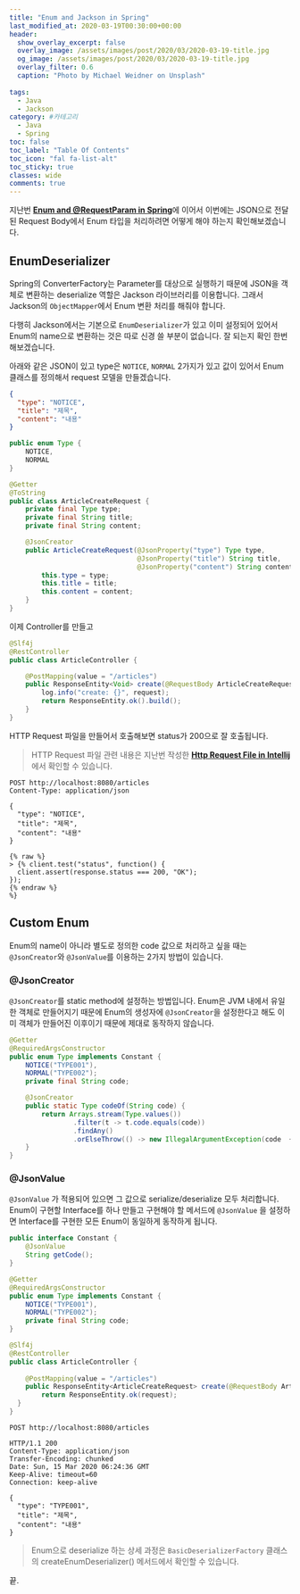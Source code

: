 ```yaml
---
title: "Enum and Jackson in Spring"
last_modified_at: 2020-03-19T00:30:00+00:00
header:
  show_overlay_excerpt: false
  overlay_image: /assets/images/post/2020/03/2020-03-19-title.jpg
  og_image: /assets/images/post/2020/03/2020-03-19-title.jpg
  overlay_filter: 0.6
  caption: "Photo by Michael Weidner on Unsplash"
  
tags:
  - Java
  - Jackson
category: #카테고리
  - Java
  - Spring
toc: false
toc_label: "Table Of Contents"
toc_icon: "fal fa-list-alt"
toc_sticky: true
classes: wide
comments: true
---
```



지난번 [**Enum and @RequestParam in Spring**](https://kapentaz.github.io/java/spring/Enum-and-@RequestParam-in-Spring/)에 이어서 이번에는 JSON으로 전달된 Request Body에서 Enum 타입을 처리하려면 어떻게 해야 하는지 확인해보겠습니다. 

## EnumDeserializer

Spring의 ConverterFactory는 Parameter를 대상으로 실행하기 때문에 JSON을 객체로 변환하는 deserialize 역할은 Jackson 라이브러리를 이용합니다. 그래서 Jackson의 `ObjectMapper`에서 Enum 변환 처리를 해줘야 합니다. 

다행히 Jackson에서는 기본으로 `EnumDeserializer`가 있고 이미 설정되어 있어서 Enum의 name으로 변환하는 것은 따로 신경 쓸 부분이 없습니다. 잘 되는지 확인 한번 해보겠습니다.

아래와 같은 JSON이 있고 type은 `NOTICE`, `NORMAL` 2가지가 있고 값이 있어서 Enum 클래스를 정의해서 request 모델을 만들겠습니다.
```json
{  
  "type": "NOTICE",  
  "title": "제목",  
  "content": "내용"  
}
```
```java
public enum Type {
    NOTICE,
    NORMAL
}

@Getter
@ToString
public class ArticleCreateRequest {
    private final Type type;
    private final String title;
    private final String content;

    @JsonCreator
    public ArticleCreateRequest(@JsonProperty("type") Type type,
                                @JsonProperty("title") String title,
                                @JsonProperty("content") String content) {
        this.type = type;
        this.title = title;
        this.content = content;
    }
}
```
이제 Controller를 만들고
```java
@Slf4j
@RestController
public class ArticleController {

    @PostMapping(value = "/articles")
    public ResponseEntity<Void> create(@RequestBody ArticleCreateRequest request) {
        log.info("create: {}", request);
        return ResponseEntity.ok().build();
    }
}
```
HTTP Request 파일을 만들어서 호출해보면 status가 200으로 잘 호출됩니다.

> HTTP Request 파일 관련 내용은 지난번 작성한 [**Http Request File in Intellij**](https://kapentaz.github.io/intellij/Http-Request-File-in-Intellij) 에서 확인할 수 있습니다.

```http
POST http://localhost:8080/articles
Content-Type: application/json

{
  "type": "NOTICE",
  "title": "제목",
  "content": "내용"
}

{% raw %}
> {% client.test("status", function() {
  client.assert(response.status === 200, "OK");
});
{% endraw %}
%}
```

## Custom Enum 

Enum의 name이 아니라 별도로 정의한 code 값으로 처리하고 싶을 때는 `@JsonCreator`와 `@JsonValue`를 이용하는 2가지 방법이 있습니다.

### @JsonCreator 
`@JsonCreator`를 static method에 설정하는 방법입니다. Enum은 JVM 내에서 유일한 객체로 만들어지기 때문에 Enum의 생성자에 `@JsonCreator`을 설정한다고 해도  이미 객체가 만들어진 이후이기 때문에 제대로 동작하지 않습니다.
```java
@Getter
@RequiredArgsConstructor
public enum Type implements Constant {
    NOTICE("TYPE001"),
    NORMAL("TYPE002");
    private final String code;

    @JsonCreator
    public static Type codeOf(String code) {
        return Arrays.stream(Type.values())
                .filter(t -> t.code.equals(code))
                .findAny()
                .orElseThrow(() -> new IllegalArgumentException(code  + " is illegal argument."));
    }
}
```

### @JsonValue

`@JsonValue` 가 적용되어 있으면 그 값으로 serialize/deserialize 모두 처리합니다.  Enum이 구현할 Interface를 하나 만들고 구현해야 할 메서드에 `@JsonValue` 을 설정하면 Interface를 구현한 모든 Enum이 동일하게 동작하게 됩니다.
```java
public interface Constant {
    @JsonValue
    String getCode();
}

@Getter
@RequiredArgsConstructor
public enum Type implements Constant {
    NOTICE("TYPE001"),
    NORMAL("TYPE002");
    private final String code;
}
```

```java
@Slf4j  
@RestController  
public class ArticleController {  
  
    @PostMapping(value = "/articles")  
    public ResponseEntity<ArticleCreateRequest> create(@RequestBody ArticleCreateRequest request) {  
        return ResponseEntity.ok(request);  
  }  
}
```

```http
POST http://localhost:8080/articles

HTTP/1.1 200 
Content-Type: application/json
Transfer-Encoding: chunked
Date: Sun, 15 Mar 2020 06:24:36 GMT
Keep-Alive: timeout=60
Connection: keep-alive

{
  "type": "TYPE001",
  "title": "제목",
  "content": "내용"
}
```

> Enum으로 deserialize 하는 상세 과정은 `BasicDeserializerFactory` 클래스의 createEnumDeserializer() 메서드에서 확인할 수 있습니다.


끝.